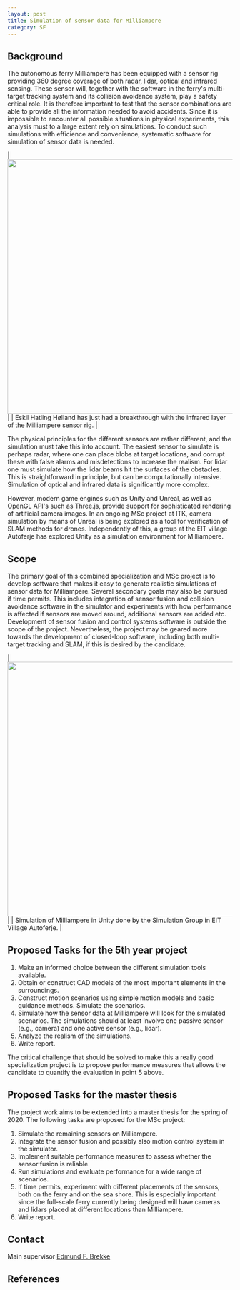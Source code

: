 ```yaml
---
layout: post
title: Simulation of sensor data for Milliampere
category: SF
---
```

## Background
The autonomous ferry Milliampere has been equipped with a sensor rig providing 360 degree coverage of both radar, lidar, optical and infrared sensing. 
These sensor will, together with the software in the ferry's multi-target tracking system and its collision avoidance system, play a safety critical role. 
It is therefore important to test that the sensor combinations are able to provide all the information needed to avoid accidents. 
Since it is impossible to encounter all possible situations in physical experiments, this analysis must to a large extent rely on simulations. 
To conduct such simulations with efficience and convenience, systematic software for simulation of sensor data is needed. 

|<img src="{{site.url}}/assets/eskilfergecropped.jpg" width="570"> | 
| Eskil Hatling Hølland has just had a breakthrough with the infrared layer of the Milliampere sensor rig. | 

The physical principles for the different sensors are rather different, and the simulation must take this into account. 
The easiest sensor to simulate is perhaps radar, where one can place blobs at target locations, and corrupt these with false alarms and misdetections to increase the realism. 
For lidar one must simulate how the lidar beams hit the surfaces of the obstacles. This is straightforward in principle, but can be computationally intensive. 
Simulation of optical and infrared data is significantly more complex. 

However, modern game engines such as Unity and Unreal, as well as OpenGL API's such as Three.js, provide support for sophisticated rendering of artificial camera images. 
In an ongoing MSc project at ITK, camera simulation by means of Unreal is being explored as a tool for verification of SLAM methods for drones. 
Independently of this, a group at the EIT village Autoferje has explored Unity as a simulation environment for Milliampere. 

## Scope
The primary goal of this combined specialization and MSc project is to develop software that makes it easy to generate realistic simulations of sensor data for Milliampere. 
Several secondary goals may also be pursued if time permits. This includes integration of sensor fusion and collision avoidance software in the simulator and experiments
with how performance is affected if sensors are moved around, additional sensors are added etc. Development of sensor fusion and control systems software is outside the scope of the project. Nevertheless, the project may be geared more towards the development of closed-loop software, including both multi-target tracking and SLAM, if this is desired by the candidate. 

|<img src="{{site.url}}/assets/sim-boats.png" width="570"> | 
| Simulation of Milliampere in Unity done by the Simulation Group in EIT Village Autoferje. | 

## Proposed Tasks for the 5th year project

1. Make an informed choice between the different simulation tools available. 
2. Obtain or construct CAD models of the most important elements in the surroundings. 
3. Construct motion scenarios using simple motion models and basic guidance methods. Simulate the scenarios. 
4. Simulate how the sensor data at Milliampere will look for the simulated scenarios. The simulations should at least involve one passive sensor (e.g., camera) and one active sensor (e.g., lidar). 
5. Analyze the realism of the simulations. 
6. Write report.

The critical challenge that should be solved to make this a really good specialization project is to propose performance measures that allows the candidate to quantify the evaluation in point 5 above. 

## Proposed Tasks for the master thesis

The project work aims to be extended into a master thesis for the spring of 2020. The following tasks are proposed for the MSc project:

1. Simulate the remaining sensors on Milliampere. 
2. Integrate the sensor fusion and possibly also motion control system in the simulator.
3. Implement suitable performance measures to assess whether the sensor fusion is reliable. 
4. Run simulations and evaluate performance for a wide range of scenarios.
5. If time permits, experiment with different placements of the sensors, both on the ferry and on the sea shore. This is especially important since the full-scale ferry currently being designed will have cameras and lidars placed at different locations than Milliampere.
6. Write report. 

## Contact
Main supervisor [Edmund F. Brekke](http://www.ntnu.no/ansatte/edmundfo)

## References

